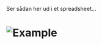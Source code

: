 Ser sådan her ud i et spreadsheet...


# ![Example]([[https://i.imgur.com/M4GDe83.png](https://i.imgur.com/UEzU26k.png)])
